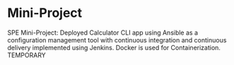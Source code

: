 # Mini-Project
SPE Mini-Project: Deployed Calculator CLI app using Ansible as a configuration management tool with continuous integration and continuous delivery implemented using Jenkins. Docker is used for Containerization.
TEMPORARY
